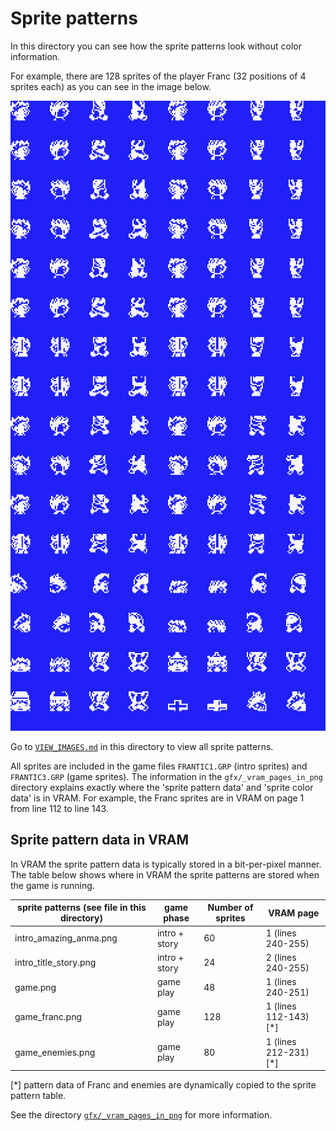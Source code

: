 # Sprite patterns

In this directory you can see how the sprite patterns look without color information.

For example, there are 128 sprites of the player Franc (32 positions of 4 sprites each) as you can see in the image below. 

![Franc sprites](game_franc.png)

Go to [`VIEW_IMAGES.md`](./VIEW_IMAGES.md) in this directory to view all sprite patterns.

All sprites are included in the game files `FRANTIC1.GRP` (intro sprites) and `FRANTIC3.GRP` (game sprites). The information in the `gfx/_vram_pages_in_png` directory explains exactly where the 'sprite pattern data' and 'sprite color data' is in VRAM. For example, the Franc sprites are in VRAM on page 1 from line 112 to line 143.


## Sprite pattern data in VRAM

In VRAM the sprite pattern data is typically stored in a bit-per-pixel manner. 
The table below shows where in VRAM the sprite patterns are stored when the game is running.

sprite patterns (see file in this directory) | game phase | Number of sprites | VRAM page
-------- | ---- | ------- | -------
intro_amazing_anma.png | intro + story | 60 | 1 (lines 240-255)
intro_title_story.png | intro + story | 24 | 2 (lines 240-255)
game.png | game play | 48 | 1 (lines 240-251)
game_franc.png | game play | 128 | 1 (lines 112-143) [*]
game_enemies.png | game play | 80 | 1 (lines 212-231) [*]

[*] pattern data of Franc and enemies are dynamically copied to the sprite pattern table.

See the directory [`gfx/_vram_pages_in_png`](../../../../../tree/main/gfx/_vram_pages_in_png) for more information.
